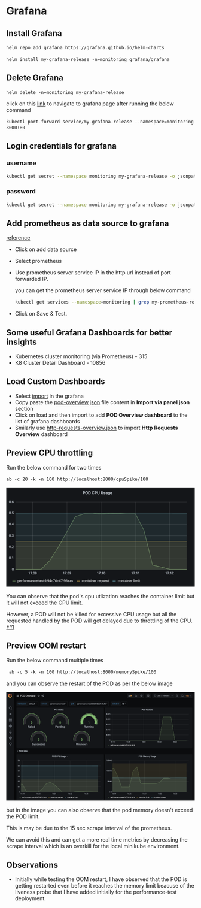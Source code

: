 # Grafana

## Install Grafana
```
helm repo add grafana https://grafana.github.io/helm-charts

helm install my-grafana-release -n=monitoring grafana/grafana
```

## Delete Grafana
```
helm delete -n=monitoring my-grafana-release
```

click on this [link](http://localhost:3000) to navigate to grafana page after
running the below command
```
kubectl port-forward service/my-grafana-release --namespace=monitoring 3000:80
```

## Login credentials for grafana

### username
```sh
kubectl get secret --namespace monitoring my-grafana-release -o jsonpath="{.data.admin-user}" | base64 --decode ; echo
```
### password
```sh
kubectl get secret --namespace monitoring my-grafana-release -o jsonpath="{.data.admin-password}" | base64 --decode ; echo
```
## Add prometheus as data source to grafana
[reference](https://community.grafana.com/t/grafana-http-error-bad-gateway-and-templating-init-failed-errors/4925)

* Click on add data source
* Select prometheus
* Use prometheus server service IP in the http url instead of port forwarded IP.

  you can get the prometheus server service IP through below command
  ```sh
  kubectl get services --namespace=monitoring | grep my-prometheus-release-server
  ```
* Click on Save & Test.

## Some useful Grafana Dashboards for better insights

* Kubernetes cluster monitoring (via Prometheus) - 315
* K8 Cluster Detail Dashboard - 10856

## Load Custom Dashboards

* Select [import](http://localhost:3000/dashboard/import) in the grafana
* Copy paste the [pod-overview.json](../grafana-dashboards/pod-overview.json) file content in **Import via panel json** section
* Click on load and then import to add **POD Overview dashboard** to the list of grafana dashboards
* Smilarly use [http-requests-overview.json](../grafana-dashboards/http-requests-overview.json) to import **Http Requests Overview** dashboard

## Preview CPU throttling
Run the below command for two times
```apache benchmark
ab -c 20 -k -n 100 http://localhost:8000/cpuSpike/100
```

![CPU throttling](images/cpu-throttling.png)

You can observe that the pod's cpu utlization reaches the container limit but it will not exceed the CPU limit.

However, a POD will not be killed for excessive CPU usage but all the requested handled by the POD will get delayed due to throttling of the CPU. [FYI](https://kubernetes.io/docs/concepts/configuration/manage-resources-containers/)

 
## Preview OOM restart
Run the below command multiple times
```apache benchmark
 ab -c 5 -k -n 100 http://localhost:8000/memorySpike/100
```
and you can observe the restart of the POD as per the below image

![OOM restart](images/OOM-restart.png)

but in the image you can also observe that the pod memory doesn't exceed the POD limit.

This is may be due to the 15 sec scrape interval of the prometheus.

We can avoid this and can get a more real time metrics by decreasing the scrape interval which is an overkill for the local minikube environment.

## Observations

* Initially while testing the OOM restart, I have observed that the POD is getting restarted even before it reaches the memory limit beacuse of the liveness probe that I have added initially for the performance-test deployment.
